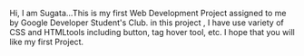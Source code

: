 Hi, I am Sugata...This is my first Web Development Project assigned to me by Google Developer Student's Club.
in this project , I have use variety of CSS and HTMLtools including button, tag hover tool, etc.
I hope that you will like my first Project.  